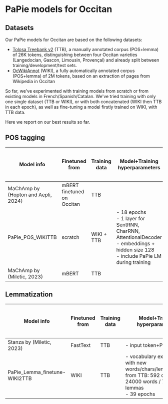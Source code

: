 # PaPie models for Occitan

## Datasets
Our PaPie models for Occitan are based on the following datasets:
- [Tolosa Treebank v2](https://zenodo.org/records/10569962) (TTB), a manually annotated corpus (POS+lemma) of 26K tokens, 
    distinguishing between four Occitan varieties (Langedocian, Gascon, Limousin, Provençal) and already split between training/development/test sets.
- [OcWikiAnnot](https://zenodo.org/records/7777340) (WIKI), a fully automatically annotated corpus (POS+lemma) of 2M tokens, 
    based on an extraction of pages from Wikipedia in Occitan

So far, we've experimented with training models from scratch or from existing models in French/Spanish/Catalan.
We've tried training with only one single dataset (TTB or WIKI), or with both concatenated (WIKI then TTB in each epoch), 
as well as fine-tuning a model firstly trained on WIKI, with TTB data.

Here we report on our best results so far.

## POS tagging

| Model info                          | Finetuned from             | Training data  | Model+Training hyperparameters                                                                                                   | Accuracy (TTB testset all dialects) |
|-------------------------------------|----------------------------|----------------|----------------------------------------------------------------------------------------------------------------------------------|-------------------------------------|
| MaChAmp by (Hopton and Aepli, 2024) | mBERT finetuned on Occitan | TTB            |                                                                                                                                  | 94.10                               |
| PaPie_POS_WIKITTB                   | scratch                    | WIKI + TTB     | - 18 epochs <br/>- 1 layer for SentRNN, CharRNN, AttentionalDecoder <br/>- embeddings + hidden size 128 <br/>- include PaPie LM during training | 93.58                               |
|   MaChAmp by (Miletic, 2023)        | mBERT                      | TTB            |                                                                                                                                  | 92.26                               |


## Lemmatization

| Model info                    | Finetuned from | Training data  | Model+Training hyperparameters                                                                                         | Accuracy (TTB testset all dialects) |
|-------------------------------|----------------|----------------|------------------------------------------------------------------------------------------------------------------------|-------------------------------------|
| Stanza by (Miletic, 2023)     | FastText       | TTB            | - input token+POS                                                                                                      | 93.21                               |
| PaPie_Lemma_finetune-WIKI2TTB | WIKI           | TTB            | - vocabulary expanded with new words/chars/lemmas/labels from TTB: 592 chars / 24000 words / 798 lemmas<br>- 39 epochs | 92.89                               |
